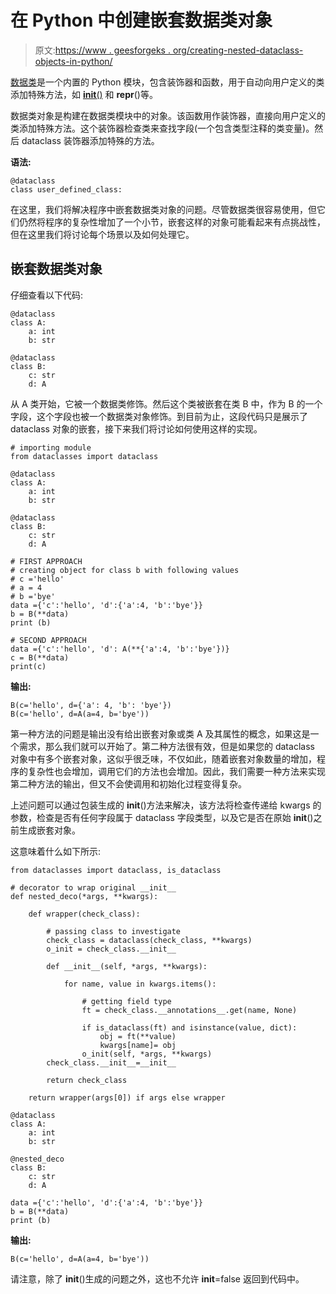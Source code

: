 # 在 Python 中创建嵌套数据类对象

> 原文:[https://www . geesforgeks . org/creating-nested-dataclass-objects-in-python/](https://www.geeksforgeeks.org/creating-nested-dataclass-objects-in-python/)

[数据类](https://www.geeksforgeeks.org/data-classes-in-python-an-introduction/)是一个内置的 Python 模块，包含装饰器和函数，用于自动向用户定义的类添加特殊方法，如 [__init__()](https://www.geeksforgeeks.org/__init__-in-python/) 和 __repr__()等。

数据类对象是构建在数据类模块中的对象。该函数用作装饰器，直接向用户定义的类添加特殊方法。这个装饰器检查类来查找字段(一个包含类型注释的类变量)。然后 dataclass 装饰器添加特殊的方法。

**语法:**

```
@dataclass
class user_defined_class:

```

在这里，我们将解决程序中嵌套数据类对象的问题。尽管数据类很容易使用，但它们仍然将程序的复杂性增加了一个小节，嵌套这样的对象可能看起来有点挑战性，但在这里我们将讨论每个场景以及如何处理它。

## 嵌套数据类对象

仔细查看以下代码:

```
@dataclass
class A:
    a: int
    b: str

@dataclass
class B:
    c: str
    d: A
```

从 A 类开始，它被一个数据类修饰。然后这个类被嵌套在类 B 中，作为 B 的一个字段，这个字段也被一个数据类对象修饰。到目前为止，这段代码只是展示了 dataclass 对象的嵌套，接下来我们将讨论如何使用这样的实现。

```
# importing module
from dataclasses import dataclass

@dataclass
class A:
    a: int
    b: str

@dataclass
class B:
    c: str
    d: A

# FIRST APPROACH
# creating object for class b with following values 
# c ='hello'
# a = 4
# b ='bye'
data ={'c':'hello', 'd':{'a':4, 'b':'bye'}}
b = B(**data)
print (b)

# SECOND APPROACH
data ={'c':'hello', 'd': A(**{'a':4, 'b':'bye'})}
c = B(**data)
print(c)
```

**输出:**

```
B(c='hello', d={'a': 4, 'b': 'bye'})
B(c='hello', d=A(a=4, b='bye'))
```

第一种方法的问题是输出没有给出嵌套对象或类 A 及其属性的概念，如果这是一个需求，那么我们就可以开始了。第二种方法很有效，但是如果您的 dataclass 对象中有多个嵌套对象，这似乎很乏味，不仅如此，随着嵌套对象数量的增加，程序的复杂性也会增加，调用它们的方法也会增加。因此，我们需要一种方法来实现第二种方法的输出，但又不会使调用和初始化过程变得复杂。

上述问题可以通过包装生成的 __init__()方法来解决，该方法将检查传递给 kwargs 的参数，检查是否有任何字段属于 dataclass 字段类型，以及它是否在原始 __init__()之前生成嵌套对象。

这意味着什么如下所示:

```
from dataclasses import dataclass, is_dataclass

# decorator to wrap original __init__
def nested_deco(*args, **kwargs):

    def wrapper(check_class):

        # passing class to investigate
        check_class = dataclass(check_class, **kwargs)
        o_init = check_class.__init__

        def __init__(self, *args, **kwargs):

            for name, value in kwargs.items():

                # getting field type
                ft = check_class.__annotations__.get(name, None)

                if is_dataclass(ft) and isinstance(value, dict):
                    obj = ft(**value)
                    kwargs[name]= obj
                o_init(self, *args, **kwargs)
        check_class.__init__=__init__

        return check_class

    return wrapper(args[0]) if args else wrapper

@dataclass
class A:
    a: int
    b: str

@nested_deco
class B:
    c: str
    d: A

data ={'c':'hello', 'd':{'a':4, 'b':'bye'}}
b = B(**data)
print (b)
```

**输出:**

```
B(c='hello', d=A(a=4, b='bye'))
```

请注意，除了 __init__()生成的问题之外，这也不允许 __init__=false 返回到代码中。